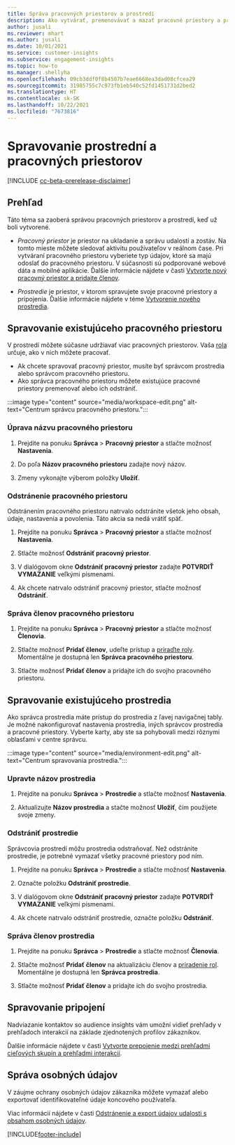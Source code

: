 ```yaml
---
title: Správa pracovných priestorov a prostredí
description: Ako vytvárať, premenovávať a mazať pracovné priestory a prostredia.
author: jusali
ms.reviewer: mhart
ms.author: jusali
ms.date: 10/01/2021
ms.service: customer-insights
ms.subservice: engagement-insights
ms.topic: how-to
ms.manager: shellyha
ms.openlocfilehash: 09cb3ddf0f8b4507b7eae6668ea3dad08cfcea29
ms.sourcegitcommit: 31985755c7c973fb1eb540c52fd1451731d2bed2
ms.translationtype: HT
ms.contentlocale: sk-SK
ms.lasthandoff: 10/22/2021
ms.locfileid: "7673816"
---
```

# <a name="manage-environments-and-workspaces"></a>Spravovanie prostrední a pracovných priestorov

[!INCLUDE [cc-beta-prerelease-disclaimer](includes/cc-beta-prerelease-disclaimer.md)]

## <a name="overview"></a>Prehľad

Táto téma sa zaoberá správou pracovných priestorov a prostredí, keď už boli vytvorené. 

- *Pracovný priestor* je priestor na ukladanie a správu udalostí a zostáv. Na tomto mieste môžete sledovať aktivitu používateľov v reálnom čase. Pri vytváraní pracovného priestoru vyberiete typ údajov, ktoré sa majú odoslať do pracovného priestoru. V súčasnosti sú podporované webové dáta a mobilné aplikácie. Ďalšie informácie nájdete v časti [Vytvorte nový pracovný priestor a pridajte členov](create-workspace.md).

- *Prostredie* je priestor, v ktorom spravujete svoje pracovné priestory a pripojenia. Ďalšie informácie nájdete v téme [Vytvorenie nového prostredia](create-new-environment.md).

## <a name="manage-an-existing-workspace"></a>Spravovanie existujúceho pracovného priestoru

V prostredí môžete súčasne udržiavať viac pracovných priestorov. Vaša [rola](user-roles.md) určuje, ako v nich môžete pracovať. 

 - Ak chcete spravovať pracovný priestor, musíte byť správcom prostredia alebo správcom pracovného priestoru.
 - Ako správca pracovného priestoru môžete existujúce pracovné priestory premenovať alebo ich odstrániť. 

:::image type="content" source="media/workspace-edit.png" alt-text="Centrum správcu pracovného priestoru.":::

### <a name="edit-a-workspace-name"></a>Úprava názvu pracovného priestoru

1. Prejdite na ponuku **Správca** > **Pracovný priestor** a stlačte možnosť **Nastavenia**.

1. Do poľa **Názov pracovného priestoru** zadajte nový názov.

1. Zmeny vykonajte výberom položky **Uložiť**.

### <a name="delete-a-workspace"></a>Odstránenie pracovného priestoru

Odstránením pracovného priestoru natrvalo odstránite všetok jeho obsah, údaje, nastavenia a povolenia. Táto akcia sa nedá vrátiť späť.

1. Prejdite na ponuku **Správca** > **Pracovný priestor** a stlačte možnosť **Nastavenia**.

1. Stlačte možnosť **Odstrániť pracovný priestor**. 

1. V dialógovom okne **Odstrániť pracovný priestor** zadajte **POTVRDIŤ VYMAZANIE** veľkými písmenami. 

1. Ak chcete natrvalo odstrániť pracovný priestor, stlačte možnosť **Odstrániť**.

### <a name="manage-workspace-members"></a>Správa členov pracovného priestoru

1. Prejdite na ponuku **Správca** > **Pracovný priestor** a stlačte možnosť **Členovia**.

1. Stlačte možnosť **Pridať členov**, udeľte prístup a [priraďte roly](user-roles.md). Momentálne je dostupná len **Správca pracovného priestoru**.

1. Stlačte možnosť **Pridať členov** a pridajte ich do svojho pracovného priestoru.

## <a name="manage-an-existing-environment"></a>Spravovanie existujúceho prostredia

Ako správca prostredia máte prístup do prostredia z ľavej navigačnej tably. Je možné nakonfigurovať nastavenia prostredia, iných správcov prostredia a pracovné priestory. Vyberte karty, aby ste sa pohybovali medzi rôznymi oblasťami v centre správcu.

:::image type="content" source="media/environment-edit.png" alt-text="Centrum spravovania prostredia.":::

### <a name="edit-an-environment-name"></a>Upravte názov prostredia

1. Prejdite na ponuku **Správca** > **Prostredie** a stlačte možnosť **Nastavenia**.

1. Aktualizujte **Názov prostredia** a stačte možnosť **Uložiť**, čím použijete svoje zmeny.

### <a name="delete-an-environment"></a>Odstrániť prostredie

Správcovia prostredí môžu prostredia odstraňovať. Než odstránite prostredie, je potrebné vymazať všetky pracovné priestory pod ním.

1. Prejdite na ponuku **Správca** > **Prostredie** a stlačte možnosť **Nastavenia**.

1. Označte položku  **Odstrániť prostredie**. 

1. V dialógovom okne **Odstrániť pracovný priestor** zadajte **POTVRDIŤ VYMAZANIE** veľkými písmenami. 

1. Ak chcete natrvalo odstrániť prostredie, označte položku **Odstrániť**.

### <a name="manage-environment-members"></a>Správa členov prostredia

1. Prejdite na ponuku **Správca** > **Prostredie** a stlačte možnosť **Členovia**.

1. Stlačte možnosť **Pridať členov** na aktualizáciu členov a [priradenie rol](user-roles.md). Momentálne je dostupná len **Správca prostredia**.

1. Stlačte možnosť **Pridať členov** a pridajte ich do svojho prostredia.

## <a name="manage-connections"></a>Spravovanie pripojení

Nadviazanie kontaktov so audience insights vám umožní vidieť prehľady v prehľadoch interakcií na základe zjednotených profilov zákazníkov. 

Ďalšie informácie nájdete v časti [Vytvorte prepojenie medzi prehľadmi cieľových skupín a prehľadmi interakcií](integrate-audience-insights-engagement-insights.md).

## <a name="manage-personal-data"></a>Správa osobných údajov

V záujme ochrany osobných údajov zákazníka môžete vymazať alebo exportovať identifikovateľné údaje koncového používateľa.

Viac informácií nájdete v časti [Odstránenie a export údajov udalosti s obsahom osobných údajov](../dsr-rights-requests.md#deleting-and-exporting-event-data-containing-end-user-identifiable-information).

[!INCLUDE[footer-include](../includes/footer-banner.md)]
